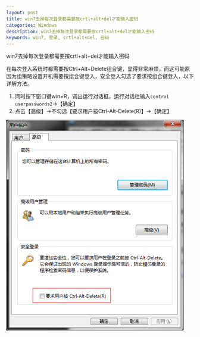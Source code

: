 ```yaml
---
layout: post
title: win7去掉每次登录都需要按crtl+alt+del才能输入密码
categories: Windows
description: win7去掉每次登录都需要按crtl+alt+del才能输入密码
keywords: win7, 登录, crtl+alt+del, 密码
---
```


win7去掉每次登录都需要按crtl+alt+del才能输入密码

在每次登入系统时都需要按Ctrl+Alt+Delete组合键，显得非常麻烦，而这可能原因为组策略设置开机需要按组合键登入，安全登入勾选了要求按组合键登入，以下详解方法。

1. 同时按下窗口键win+R，调出运行对话框，运行对话栏输入`control userpasswords2`→【确定】
2. 点击【高级】→不勾选【要求用户按Ctrl-Alt-Delete(R)】→【确定】

![](/assets/images/posts/windowsskill/20170824164909.png)

